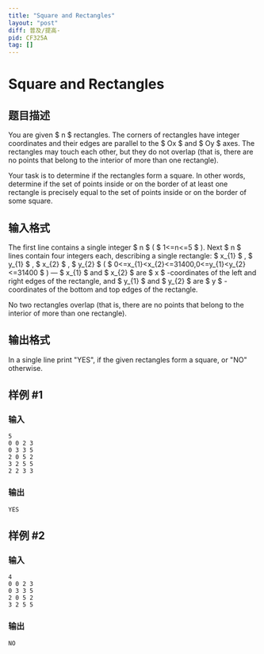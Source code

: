 ```yaml
---
title: "Square and Rectangles"
layout: "post"
diff: 普及/提高-
pid: CF325A
tag: []
---
```


# Square and Rectangles

## 题目描述

You are given $ n $ rectangles. The corners of rectangles have integer coordinates and their edges are parallel to the $ Ox $ and $ Oy $ axes. The rectangles may touch each other, but they do not overlap (that is, there are no points that belong to the interior of more than one rectangle).

Your task is to determine if the rectangles form a square. In other words, determine if the set of points inside or on the border of at least one rectangle is precisely equal to the set of points inside or on the border of some square.

## 输入格式

The first line contains a single integer $ n $ ( $ 1<=n<=5 $ ). Next $ n $ lines contain four integers each, describing a single rectangle: $ x_{1} $ , $ y_{1} $ , $ x_{2} $ , $ y_{2} $ ( $ 0<=x_{1}&lt;x_{2}<=31400,0<=y_{1}&lt;y_{2}<=31400 $ ) — $ x_{1} $ and $ x_{2} $ are $ x $ -coordinates of the left and right edges of the rectangle, and $ y_{1} $ and $ y_{2} $ are $ y $ -coordinates of the bottom and top edges of the rectangle.

No two rectangles overlap (that is, there are no points that belong to the interior of more than one rectangle).

## 输出格式

In a single line print "YES", if the given rectangles form a square, or "NO" otherwise.

## 样例 #1

### 输入

```
5
0 0 2 3
0 3 3 5
2 0 5 2
3 2 5 5
2 2 3 3

```

### 输出

```
YES

```

## 样例 #2

### 输入

```
4
0 0 2 3
0 3 3 5
2 0 5 2
3 2 5 5

```

### 输出

```
NO

```

